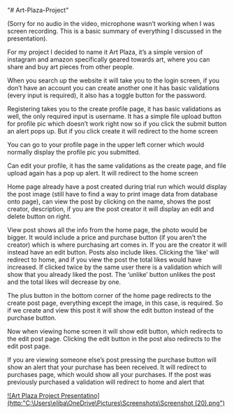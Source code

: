 "# Art-Plaza-Project" 

(Sorry for no audio in the video, microphone wasn’t working when I was screen recording. This is a basic summary of everything I discussed in the presentation).


For my project I decided to name it Art Plaza, it’s a simple version of instagram and amazon specifically geared towards art, where you can share and buy art pieces from other people.

When you search up the website it will take you to the login screen, if you don’t have an account you can create another one it has basic validations (every input is required), it also has a toggle button for the password. 

Registering takes you to the create profile page, it has basic validations as well, the only required input is username. It has a simple file upload button for profile pic which doesn’t work right now so if you click the submit button an alert pops up. But if you click create it will redirect to the home screen

You can go to your profile page in the upper left corner which would normally display the profile pic you submitted.

Can edit your profile, it has the same validations as the create page, and file upload again has a pop up alert. It will redirect to the home screen

Home page already have a post created during trial run which would display the post image (still have to find a way to print image data from database onto page), can view the post by clicking on the name, shows the post creator, description, if you are the post creator it will display an edit and delete button on right.

View post shows all the info from the home page, the photo would be bigger. It would include a price and purchase button (if you aren’t the creator) which is where purchasing art comes in. If you are the creator it will instead have an edit button. Posts also include likes. Clicking the ‘like’ will redirect to home, and if you view the post the total likes would have increased. If clicked twice by the same user there is a validation which will show that you already liked the post. The ‘unlike’ button unlikes the post and the total likes will decrease by one.

The plus button in the bottom corner of the home page redirects to the create post page, everything except the image, in this case, is required. So if we create and view this post it will show the edit button instead of the purchase button. 

Now when viewing home screen it will show edit button, which redirects to the edit post page. Clicking the edit button in the post also redirects to the edit post page.

If you are viewing someone else’s post pressing the purchase button will show an alert that your purchase has been received. It will redirect to purchases page, which would show all your purchases. If the post was previously purchased a validation will redirect to home and alert that 

[![Art Plaza Project Presentatino](http:"C:\Users\eliba\OneDrive\Pictures\Screenshots\Screenshot (20).png")](http://youtu.be/qmTiQN_im90E "Art Plaza Project")
